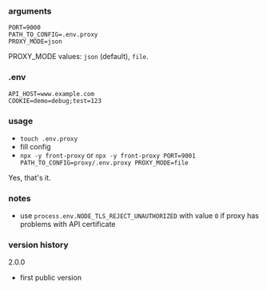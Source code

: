### arguments
```dotenv
PORT=9000
PATH_TO_CONFIG=.env.proxy
PROXY_MODE=json
```

PROXY_MODE values: `json` (default), `file`.

### .env
```dotenv
API_HOST=www.example.com
COOKIE=demo=debug;test=123
```

### usage
- `touch .env.proxy`
- fill config
- `npx -y front-proxy` or `npx -y front-proxy PORT=9001 PATH_TO_CONFIG=proxy/.env.proxy PROXY_MODE=file`

Yes, that's it.

### notes
- use `process.env.NODE_TLS_REJECT_UNAUTHORIZED` with value `0` if proxy has problems with API certificate

### version history

2.0.0
- first public version
